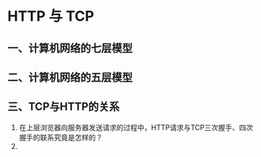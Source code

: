 # HTTP 与 TCP

## 一、计算机网络的七层模型



## 二、计算机网络的五层模型




## 三、TCP与HTTP的关系
1. 在上层浏览器向服务器发送请求的过程中，HTTP请求与TCP三次握手、四次握手的联系究竟是怎样的？
2. 